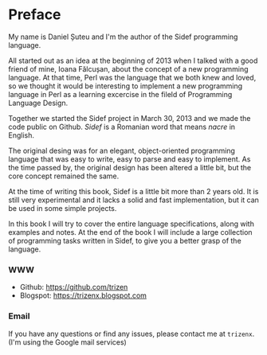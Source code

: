 # Preface

My name is Daniel Șuteu and I'm the author of the Sidef programming language.

All started out as an idea at the beginning of 2013 when I talked with a good friend of mine, Ioana Fălcușan, about the concept of a new programming language. At that time, Perl was the language that we both knew and loved, so we thought it would be interesting to implement a new programming language in Perl as a learning excercise in the fileld of Programming Language Design.

Together we started the Sidef project in March 30, 2013 and we made the code public on Github. *Sidef* is a Romanian word that means *nacre* in English.

The original desing was for an elegant, object-oriented programming language that was easy to write, easy to parse and easy to implement. As the time passed by, the original design has been altered a little bit, but the core concept remained the same.

At the time of writing this book, Sidef is a little bit more than 2 years old. It is still very experimental and it lacks a solid and fast implementation, but it can be used in some simple projects.

In this book I will try to cover the entire language specifications, along with examples and notes. At the end of the book I will include a large collection of programming tasks written in Sidef, to give you a better grasp of the language.

### WWW
* Github: https://github.com/trizen
* Blogspot: https://trizenx.blogspot.com

### Email
If you have any questions or find any issues, please contact me at `trizenx`. (I'm using the Google mail services)
